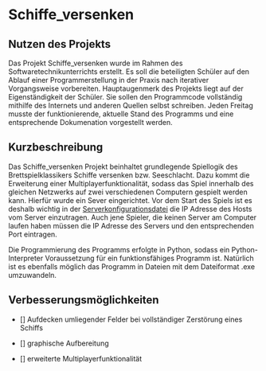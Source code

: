 # Schiffe_versenken
## Nutzen des Projekts

Das Projekt Schiffe_versenken wurde im Rahmen des Softwaretechnikunterrichts erstellt. Es soll die beteiligten Schüler auf den Ablauf einer Programmerstellung in der Praxis nach iterativer Vorgangsweise vorbereiten. Hauptaugenmerk des Projekts liegt auf der Eigenständigkeit der Schüler. Sie sollen den Programmcode vollständig mithilfe des Internets und anderen Quellen selbst schreiben. Jeden Freitag musste der funktionierende, aktuelle Stand des Programms und eine entsprechende Dokumenation vorgestellt werden.

## Kurzbeschreibung

Das Schiffe_versenken Projekt beinhaltet grundlegende Spiellogik des Brettspielklassikers Schiffe versenken bzw. Seeschlacht. Dazu kommt die Erweiterung einer Multiplayerfunktionalität, sodass das Spiel innerhalb des gleichen Netzwerks auf zwei verschiedenen Computern gespielt werden kann. Hierfür wurde ein Sever eingerichtet. Vor dem Start des Spiels ist es deshalb wichtig in der [Serverkonfigurationsdatei](https://github.com/xTzarol/Schiffe_versenken/blob/main/serverconfig.ini) die IP Adresse des Hosts vom Server einzutragen. Auch jene Spieler, die keinen Server am Computer laufen haben müssen die IP Adresse des Servers und den entsprechenden Port eintragen.

Die Programmierung des Programms erfolgte in Python, sodass ein Python-Interpreter Voraussetzung für ein funktionsfähiges Programm ist. Natürlich ist es ebenfalls möglich das Programm in Dateien mit dem Dateiformat .exe umzuwandeln.

## Verbesserungsmöglichkeiten

- [] Aufdecken umliegender Felder bei vollständiger Zerstörung eines Schiffs

- [] graphische Aufbereitung

- [] erweiterte Multiplayerfunktionalität
